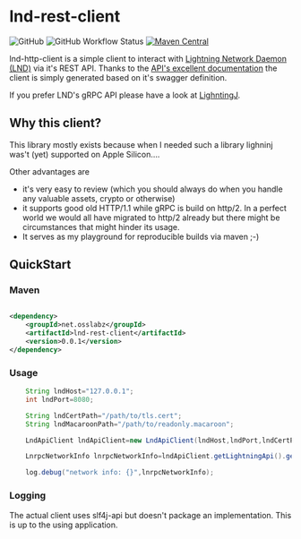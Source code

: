 # lnd-rest-client

![GitHub](https://img.shields.io/github/license/osslabz/lnd-http-client)
![GitHub Workflow Status](https://img.shields.io/github/actions/workflow/status/osslabz/lnd-http-client/maven.yml?branch=main)
[![Maven Central](https://img.shields.io/maven-central/v/net.osslabz/lnd-http-client?label=Maven%20Central)](https://search.maven.org/artifact/net.osslabz/lnd-http-client)

lnd-http-client is a simple client to interact with [Lightning Network Daemon (LND)](https://github.com/lightningnetwork/lnd) via it's REST API.
Thanks to the [API's excellent documentation](https://lightning.engineering/api-docs/api/lnd/) the client is simply generated based on it's swagger
definition.

If you prefer LND's gRPC API please have a look at [LighntingJ](https://www.lightningj.org/).

## Why this client?

This library mostly exists because when I needed such a library lighninj was't (yet) supported on Apple Silicon....

Other advantages are

- it's very easy to review (which you should always do when you handle any valuable assets, crypto or otherwise)
- it supports good old HTTP/1.1 while gRPC is build on http/2. In a perfect world we would all have migrated to http/2 already but there might be
  circumstances that might hinder its usage.
- It serves as my playground for reproducible builds via maven ;-)


## QuickStart

### Maven

```xml

<dependency>
    <groupId>net.osslabz</groupId>
    <artifactId>lnd-rest-client</artifactId>
    <version>0.0.1</version>
</dependency>
```

### Usage


```java
    String lndHost="127.0.0.1";
    int lndPort=8080;

    String lndCertPath="/path/to/tls.cert";
    String lndMacaroonPath="/path/to/readonly.macaroon";

    LndApiClient lndApiClient=new LndApiClient(lndHost,lndPort,lndCertPath,lndMacaroonPath,true);

    LnrpcNetworkInfo lnrpcNetworkInfo=lndApiClient.getLightningApi().getNetworkInfo();

    log.debug("network info: {}",lnrpcNetworkInfo);
```        

### Logging

The actual client uses slf4j-api but doesn't package an implementation. This is up to the using application.
